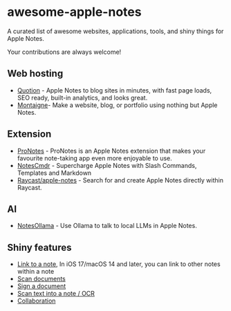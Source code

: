 # awesome-apple-notes

A curated list of awesome websites, applications, tools, and shiny things for Apple Notes.

Your contributions are always welcome!

## Web hosting

- [Quotion](https://quotion.co/) - Apple Notes to blog sites in minutes, with fast page loads, SEO ready, built-in analytics, and looks great.
- [Montaigne](https://montaigne.io/)- Make a website, blog, or portfolio using nothing but Apple Notes.

## Extension

- [ProNotes](https://www.pronotes.app) - ProNotes is an Apple Notes extension that makes your favourite note-taking app even more enjoyable to use.
- [NotesCmdr](https://smallest.app/notescmdr/) - Supercharge Apple Notes with Slash Commands, Templates and Markdown
- [Raycast/apple-notes](https://www.raycast.com/raycast/apple-notes) - Search for and create Apple Notes directly within Raycast.

## AI

- [NotesOllama](https://smallest.app/notesollama/) - Use Ollama to talk to local LLMs in Apple Notes.

## Shiny features

- [Link to a note](https://support.apple.com/en-us/118442#:~:text=to%20your%20notes.-,Link%20to%20a%20note,-In%20iOS%2017), In iOS 17/macOS 14 and later, you can link to other notes within a note
- [Scan documents](https://support.apple.com/en-us/108963#:~:text=iPhone%20or%20iPad.-,Scan%20a%20document,-Open%20Notes%20and)
- [Sign a document](https://support.apple.com/en-us/108963#:~:text=your%20Mac.-,Sign%20a%20document,-Open%20Notes%2C%20then)
- [Scan text into a note / OCR](https://support.apple.com/guide/iphone/scan-text-and-documents-iph653f28965/ios)
- [Collaboration](https://support.apple.com/guide/iphone/share-and-collaborate-iphe4d04f674/ios)
